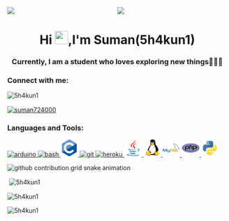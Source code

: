 <div style="display:flex"><img src="https://media.tenor.com/GfSX-u7VGM4AAAAC/coding.gif" width="50%" /><img src="https://gifdb.com/images/file/coding-animated-laptop-flow-stream-ja04010rm5o68zfk.gif" width="30%" /></div>

<h1 align="center">Hi <img src="https://raw.githubusercontent.com/MartinHeinz/MartinHeinz/master/wave.gif"
    width="30px" height="30px">,I'm Suman(5h4kun1)</h1>
<h3 align="center">Currently, I am a student who loves exploring new things👨‍💻🚝</h3>

<!--  <img align="right" alt="Linux Logo" width="400" src="https://gifdb.com/images/high/linux-system-logo-28q2azohfou6zw42.gif">  -->

<h3 align="left">Connect with me:</h3>
<p align="left">
    <p align="left"> <img src="https://komarev.com/ghpvc/?username=5h4kun1&label=Profile%20views&color=0e75b6&style=flat" alt="5h4kun1" /> </p>
  
  <!--hide  twiiter handle-->
<!-- <a href="https://twitter.com/5h4kun1" target="blank"><img align="center" src="https://raw.githubusercontent.com/rahuldkjain/github-profile-readme-        generator/master/src/images/icons/Social/twitter.svg" alt="5h4kun1" height="30" width="40" /></a>   -->
  
<a href="https://instagram.com/suman724000" target="blank"><img align="center" src="https://raw.githubusercontent.com/rahuldkjain/github-profile-readme-generator/master/src/images/icons/Social/instagram.svg" alt="suman724000" height="30" width="40" /></a>
</p>

<h3 align="left">Languages and Tools:</h3>
<p align="left"> <a href="https://www.arduino.cc/" target="_blank" rel="noreferrer"> <img src="https://cdn.worldvectorlogo.com/logos/arduino-1.svg" alt="arduino" width="40" height="40"/> </a> <a href="https://www.gnu.org/software/bash/" target="_blank" rel="noreferrer"> <img src="https://www.vectorlogo.zone/logos/gnu_bash/gnu_bash-icon.svg" alt="bash" width="40" height="40"/> </a> <a href="https://www.cprogramming.com/" target="_blank" rel="noreferrer"> <img src="https://raw.githubusercontent.com/devicons/devicon/master/icons/c/c-original.svg" alt="c" width="40" height="40"/> </a> <a href="https://git-scm.com/" target="_blank" rel="noreferrer"> <img src="https://www.vectorlogo.zone/logos/git-scm/git-scm-icon.svg" alt="git" width="40" height="40"/> </a> <a href="https://heroku.com" target="_blank" rel="noreferrer"> <img src="https://www.vectorlogo.zone/logos/heroku/heroku-icon.svg" alt="heroku" width="40" height="40"/> </a> <a href="https://www.java.com" target="_blank" rel="noreferrer"> <img src="https://raw.githubusercontent.com/devicons/devicon/master/icons/java/java-original.svg" alt="java" width="40" height="40"/> </a> <a href="https://www.linux.org/" target="_blank" rel="noreferrer"> <img src="https://raw.githubusercontent.com/devicons/devicon/master/icons/linux/linux-original.svg" alt="linux" width="40" height="40"/> </a> <a href="https://www.mysql.com/" target="_blank" rel="noreferrer"> <img src="https://raw.githubusercontent.com/devicons/devicon/master/icons/mysql/mysql-original-wordmark.svg" alt="mysql" width="40" height="40"/> </a> <a href="https://www.php.net" target="_blank" rel="noreferrer"> <img src="https://raw.githubusercontent.com/devicons/devicon/master/icons/php/php-original.svg" alt="php" width="40" height="40"/> </a> <a href="https://www.python.org" target="_blank" rel="noreferrer"> <img src="https://raw.githubusercontent.com/devicons/devicon/master/icons/python/python-original.svg" alt="python" width="40" height="40"/> </a> </p>


<picture>
  <source media="(prefers-color-scheme: dark)" srcset="https://raw.githubusercontent.com/5h4kun1/5h4kun1/output/github-contribution-grid-snake-dark.svg">
  <img alt="github contribution grid snake animation" src="https://raw.githubusercontent.com/5h4kun1/5h4kun1/output/github-contribution-grid-snake.svg">
</picture>



<p>&nbsp;<img align="center" src="https://github-readme-stats.vercel.app/api?username=5h4kun1&show_icons=true&locale=en" alt="5h4kun1" /></p>

<p><img align="center" src="https://github-readme-streak-stats.herokuapp.com/?user=5h4kun1&" alt="5h4kun1" /></p>

<p><img align="center" src="https://github-readme-stats.vercel.app/api/top-langs?username=5h4kun1&show_icons=true&locale=en&layout=compact" alt="5h4kun1" /></p>



<!-- change it to make twitter visible -->

<!-- [![](https://gtce.itsvg.in/api?username=5h4kun1)](https://twitter.com/5h4kun1) -->

